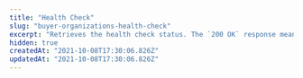```yaml
---
title: "Health Check"
slug: "buyer-organizations-health-check"
excerpt: "Retrieves the health check status. The `200 OK` response means your requests to the **Buyer Organizations API** are being successfully submitted. If your request results in a timeout, this means the system is unstable or offline."
hidden: true
createdAt: "2021-10-08T17:30:06.826Z"
updatedAt: "2021-10-08T17:30:06.826Z"
---
```

